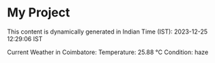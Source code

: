 # My Project

This content is dynamically generated in Indian Time (IST): 2023-12-25 12:29:06 IST


Current Weather in Coimbatore:
Temperature: 25.88 °C
Condition: haze
